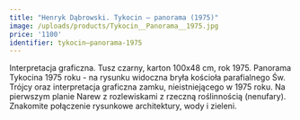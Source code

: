 ```yaml
---
title: "Henryk Dąbrowski. Tykocin – panorama (1975)"
image: /uploads/products/Tykocin__Panorama__1975.jpg
price: '1100'
identifier: tykocin–panorama-1975
---
```


Interpretacja graficzna. Tusz czarny, karton 100x48 cm, rok 1975. Panorama Tykocina 1975 roku - na rysunku widoczna bryła kościoła parafialnego Św. Trójcy oraz interpretacja graficzna zamku, nieistniejącego w 1975 roku.
Na pierwszym planie Narew z rozlewiskami z rzeczną roślinnością (nenufary). Znakomite połączenie rysunkowe architektury, wody i zieleni.